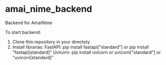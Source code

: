 # amai_nime_backend
Backend for AmaiNime

To start backend:

1) Clone this repository in your directoty
2) Install librarias:
   FastAPI: pip install fastapi["standard"] or pip install "fastapi[standard]"
   Uvicorn: pip install uvicorn or uvicorn["standard"] or "uvicorn[standard]"
   
